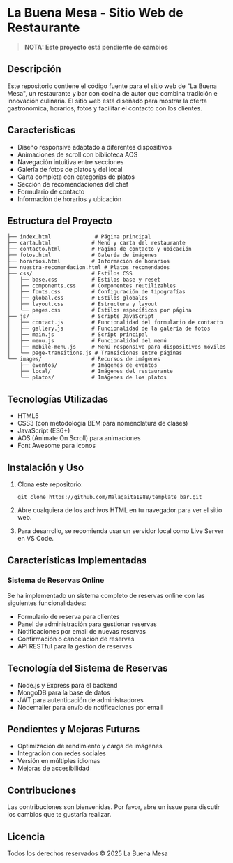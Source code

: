 # La Buena Mesa - Sitio Web de Restaurante

> **NOTA: Este proyecto está pendiente de cambios**

## Descripción

Este repositorio contiene el código fuente para el sitio web de "La Buena Mesa", un restaurante y bar con cocina de autor que combina tradición e innovación culinaria. El sitio web está diseñado para mostrar la oferta gastronómica, horarios, fotos y facilitar el contacto con los clientes.

## Características

- Diseño responsive adaptado a diferentes dispositivos
- Animaciones de scroll con biblioteca AOS
- Navegación intuitiva entre secciones
- Galería de fotos de platos y del local
- Carta completa con categorías de platos
- Sección de recomendaciones del chef
- Formulario de contacto
- Información de horarios y ubicación

## Estructura del Proyecto

```
├── index.html              # Página principal
├── carta.html             # Menú y carta del restaurante
├── contacto.html          # Página de contacto y ubicación
├── fotos.html             # Galería de imágenes
├── horarios.html          # Información de horarios
├── nuestra-recomendacion.html # Platos recomendados
├── css/                   # Estilos CSS
│   ├── base.css           # Estilos base y reset
│   ├── components.css     # Componentes reutilizables
│   ├── fonts.css          # Configuración de tipografías
│   ├── global.css         # Estilos globales
│   ├── layout.css         # Estructura y layout
│   └── pages.css          # Estilos específicos por página
├── js/                    # Scripts JavaScript
│   ├── contact.js         # Funcionalidad del formulario de contacto
│   ├── gallery.js         # Funcionalidad de la galería de fotos
│   ├── main.js            # Script principal
│   ├── menu.js            # Funcionalidad del menú
│   ├── mobile-menu.js     # Menú responsive para dispositivos móviles
│   └── page-transitions.js # Transiciones entre páginas
└── images/                # Recursos de imágenes
    ├── eventos/           # Imágenes de eventos
    ├── local/             # Imágenes del restaurante
    └── platos/            # Imágenes de los platos
```

## Tecnologías Utilizadas

- HTML5
- CSS3 (con metodología BEM para nomenclatura de clases)
- JavaScript (ES6+)
- AOS (Animate On Scroll) para animaciones
- Font Awesome para iconos

## Instalación y Uso

1. Clona este repositorio:
   ```
   git clone https://github.com/Malagaita1988/template_bar.git
   ```

2. Abre cualquiera de los archivos HTML en tu navegador para ver el sitio web.

3. Para desarrollo, se recomienda usar un servidor local como Live Server en VS Code.

## Características Implementadas

### Sistema de Reservas Online

Se ha implementado un sistema completo de reservas online con las siguientes funcionalidades:

- Formulario de reserva para clientes
- Panel de administración para gestionar reservas
- Notificaciones por email de nuevas reservas
- Confirmación o cancelación de reservas
- API RESTful para la gestión de reservas

## Tecnología del Sistema de Reservas

- Node.js y Express para el backend
- MongoDB para la base de datos
- JWT para autenticación de administradores
- Nodemailer para envío de notificaciones por email

## Pendientes y Mejoras Futuras

- Optimización de rendimiento y carga de imágenes
- Integración con redes sociales
- Versión en múltiples idiomas
- Mejoras de accesibilidad

## Contribuciones

Las contribuciones son bienvenidas. Por favor, abre un issue para discutir los cambios que te gustaría realizar.

## Licencia

Todos los derechos reservados © 2025 La Buena Mesa